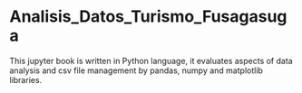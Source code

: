 # Analisis_Datos_Turismo_Fusagasuga
This jupyter book is written in Python language, it evaluates aspects of data analysis and csv file management by pandas, numpy and matplotlib libraries.
